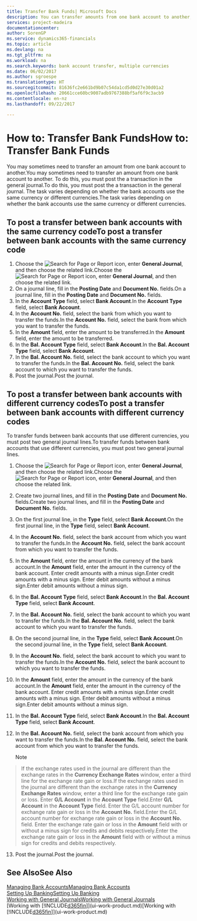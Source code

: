 ```yaml
---
title: Transfer Bank Funds| Microsoft Docs
description: You can transfer amounts from one bank account to another, including different currencies, by posting the transaction in the general journal.
services: project-madeira
documentationcenter: 
author: SorenGP
ms.service: dynamics365-financials
ms.topic: article
ms.devlang: na
ms.tgt_pltfrm: na
ms.workload: na
ms.search.keywords: bank account transfer, multiple currencies
ms.date: 06/02/2017
ms.author: sgroespe
ms.translationtype: HT
ms.sourcegitcommit: 81636fc2e661bd9b07c54da1cd5d0d27e30d01a2
ms.openlocfilehash: 20661cce60bc9007adb9767388bf5af6f9c3acb9
ms.contentlocale: en-nz
ms.lasthandoff: 09/22/2017

---
```

# <a name="how-to-transfer-bank-funds"></a><span data-ttu-id="69ef9-103">How to: Transfer Bank Funds</span><span class="sxs-lookup"><span data-stu-id="69ef9-103">How to: Transfer Bank Funds</span></span>
<span data-ttu-id="69ef9-104">You may sometimes need to transfer an amount from one bank account to another.</span><span class="sxs-lookup"><span data-stu-id="69ef9-104">You may sometimes need to transfer an amount from one bank account to another.</span></span> <span data-ttu-id="69ef9-105">To do this, you must post the a transaction in the general journal.</span><span class="sxs-lookup"><span data-stu-id="69ef9-105">To do this, you must post the a transaction in the general journal.</span></span> <span data-ttu-id="69ef9-106">The task varies depending on whether the bank accounts use the same currency or different currencies.</span><span class="sxs-lookup"><span data-stu-id="69ef9-106">The task varies depending on whether the bank accounts use the same currency or different currencies.</span></span>

## <a name="to-post-a-transfer-between-bank-accounts-with-the-same-currency-code"></a><span data-ttu-id="69ef9-107">To post a transfer between bank accounts with the same currency code</span><span class="sxs-lookup"><span data-stu-id="69ef9-107">To post a transfer between bank accounts with the same currency code</span></span>
1. <span data-ttu-id="69ef9-108">Choose the ![Search for Page or Report](media/ui-search/search_small.png "Search for Page or Report icon") icon, enter **General Journal**, and then choose the related link.</span><span class="sxs-lookup"><span data-stu-id="69ef9-108">Choose the ![Search for Page or Report](media/ui-search/search_small.png "Search for Page or Report icon") icon, enter **General Journal**, and then choose the related link.</span></span>
2. <span data-ttu-id="69ef9-109">On a journal line, fill in the **Posting Date** and **Document No.** fields.</span><span class="sxs-lookup"><span data-stu-id="69ef9-109">On a journal line, fill in the **Posting Date** and **Document No.** fields.</span></span>
3. <span data-ttu-id="69ef9-110">In the **Account Type** field, select **Bank Account**.</span><span class="sxs-lookup"><span data-stu-id="69ef9-110">In the **Account Type** field, select **Bank Account**.</span></span>
4. <span data-ttu-id="69ef9-111">In the **Account No.** field, select the bank from which you want to transfer the funds.</span><span class="sxs-lookup"><span data-stu-id="69ef9-111">In the **Account No.** field, select the bank from which you want to transfer the funds.</span></span>
5. <span data-ttu-id="69ef9-112">In the **Amount** field, enter the amount to be transferred.</span><span class="sxs-lookup"><span data-stu-id="69ef9-112">In the **Amount** field, enter the amount to be transferred.</span></span>
6. <span data-ttu-id="69ef9-113">In the **Bal. Account Type** field, select **Bank Account**.</span><span class="sxs-lookup"><span data-stu-id="69ef9-113">In the **Bal. Account Type** field, select **Bank Account**.</span></span>
7. <span data-ttu-id="69ef9-114">In the **Bal. Account No.** field, select the bank account to which you want to transfer the funds.</span><span class="sxs-lookup"><span data-stu-id="69ef9-114">In the **Bal. Account No.** field, select the bank account to which you want to transfer the funds.</span></span>
8. <span data-ttu-id="69ef9-115">Post the journal.</span><span class="sxs-lookup"><span data-stu-id="69ef9-115">Post the journal.</span></span>

## <a name="to-post-a-transfer-between-bank-accounts-with-different-currency-codes"></a><span data-ttu-id="69ef9-116">To post a transfer between bank accounts with different currency codes</span><span class="sxs-lookup"><span data-stu-id="69ef9-116">To post a transfer between bank accounts with different currency codes</span></span>
<span data-ttu-id="69ef9-117">To transfer funds between bank accounts that use different currencies, you must post two general journal lines.</span><span class="sxs-lookup"><span data-stu-id="69ef9-117">To transfer funds between bank accounts that use different currencies, you must post two general journal lines.</span></span>

1. <span data-ttu-id="69ef9-118">Choose the ![Search for Page or Report](media/ui-search/search_small.png "Search for Page or Report icon") icon, enter **General Journal**, and then choose the related link.</span><span class="sxs-lookup"><span data-stu-id="69ef9-118">Choose the ![Search for Page or Report](media/ui-search/search_small.png "Search for Page or Report icon") icon, enter **General Journal**, and then choose the related link.</span></span>
2. <span data-ttu-id="69ef9-119">Create two journal lines, and fill in the **Posting Date** and **Document No.** fields.</span><span class="sxs-lookup"><span data-stu-id="69ef9-119">Create two journal lines, and fill in the **Posting Date** and **Document No.** fields.</span></span>
3. <span data-ttu-id="69ef9-120">On the first journal line, in the **Type** field, select **Bank Account**.</span><span class="sxs-lookup"><span data-stu-id="69ef9-120">On the first journal line, in the **Type** field, select **Bank Account**.</span></span>
4. <span data-ttu-id="69ef9-121">In the **Account No.** field, select the bank account from which you want to transfer the funds.</span><span class="sxs-lookup"><span data-stu-id="69ef9-121">In the **Account No.** field, select the bank account from which you want to transfer the funds.</span></span>
5. <span data-ttu-id="69ef9-122">In the **Amount** field, enter the amount in the currency of the bank account.</span><span class="sxs-lookup"><span data-stu-id="69ef9-122">In the **Amount** field, enter the amount in the currency of the bank account.</span></span> <span data-ttu-id="69ef9-123">Enter credit amounts with a minus sign.</span><span class="sxs-lookup"><span data-stu-id="69ef9-123">Enter credit amounts with a minus sign.</span></span> <span data-ttu-id="69ef9-124">Enter debit amounts without a minus sign.</span><span class="sxs-lookup"><span data-stu-id="69ef9-124">Enter debit amounts without a minus sign.</span></span>
6. <span data-ttu-id="69ef9-125">In the **Bal. Account Type** field, select **Bank Account**.</span><span class="sxs-lookup"><span data-stu-id="69ef9-125">In the **Bal. Account Type** field, select **Bank Account**.</span></span>
7. <span data-ttu-id="69ef9-126">In the **Bal. Account No.** field, select the bank account to which you want to transfer the funds.</span><span class="sxs-lookup"><span data-stu-id="69ef9-126">In the **Bal. Account No.** field, select the bank account to which you want to transfer the funds.</span></span>
8. <span data-ttu-id="69ef9-127">On the second journal line, in the **Type** field, select **Bank Account**.</span><span class="sxs-lookup"><span data-stu-id="69ef9-127">On the second journal line, in the **Type** field, select **Bank Account**.</span></span>
9. <span data-ttu-id="69ef9-128">In the **Account No.** field, select the bank account to which you want to transfer the funds.</span><span class="sxs-lookup"><span data-stu-id="69ef9-128">In the **Account No.** field, select the bank account to which you want to transfer the funds.</span></span>
10. <span data-ttu-id="69ef9-129">In the **Amount** field, enter the amount in the currency of the bank account.</span><span class="sxs-lookup"><span data-stu-id="69ef9-129">In the **Amount** field, enter the amount in the currency of the bank account.</span></span> <span data-ttu-id="69ef9-130">Enter credit amounts with a minus sign.</span><span class="sxs-lookup"><span data-stu-id="69ef9-130">Enter credit amounts with a minus sign.</span></span> <span data-ttu-id="69ef9-131">Enter debit amounts without a minus sign.</span><span class="sxs-lookup"><span data-stu-id="69ef9-131">Enter debit amounts without a minus sign.</span></span>
11. <span data-ttu-id="69ef9-132">In the **Bal. Account Type** field, select **Bank Account**.</span><span class="sxs-lookup"><span data-stu-id="69ef9-132">In the **Bal. Account Type** field, select **Bank Account**.</span></span>  
12. <span data-ttu-id="69ef9-133">In the **Bal. Account No.** field, select the bank account from which you want to transfer the funds.</span><span class="sxs-lookup"><span data-stu-id="69ef9-133">In the **Bal. Account No.** field, select the bank account from which you want to transfer the funds.</span></span>

    > [!NOTE]  
>   <span data-ttu-id="69ef9-134">If the exchange rates used in the journal are different than the exchange rates in the **Currency Exchange Rates** window, enter a third line for the exchange rate gain or loss.</span><span class="sxs-lookup"><span data-stu-id="69ef9-134">If the exchange rates used in the journal are different than the exchange rates in the **Currency Exchange Rates** window, enter a third line for the exchange rate gain or loss.</span></span> <span data-ttu-id="69ef9-135">Enter **G/L Account** in the **Account Type** field.</span><span class="sxs-lookup"><span data-stu-id="69ef9-135">Enter **G/L Account** in the **Account Type** field.</span></span> <span data-ttu-id="69ef9-136">Enter the G/L account number for exchange rate gain or loss in the **Account No.** field.</span><span class="sxs-lookup"><span data-stu-id="69ef9-136">Enter the G/L account number for exchange rate gain or loss in the **Account No.** field.</span></span> <span data-ttu-id="69ef9-137">Enter the exchange rate gain or loss in the **Amount** field with or without a minus sign for credits and debits respectively.</span><span class="sxs-lookup"><span data-stu-id="69ef9-137">Enter the exchange rate gain or loss in the **Amount** field with or without a minus sign for credits and debits respectively.</span></span>
13. <span data-ttu-id="69ef9-138">Post the journal.</span><span class="sxs-lookup"><span data-stu-id="69ef9-138">Post the journal.</span></span>

## <a name="see-also"></a><span data-ttu-id="69ef9-139">See Also</span><span class="sxs-lookup"><span data-stu-id="69ef9-139">See Also</span></span>
[<span data-ttu-id="69ef9-140">Managing Bank Accounts</span><span class="sxs-lookup"><span data-stu-id="69ef9-140">Managing Bank Accounts</span></span>](bank-manage-bank-accounts.md)  
[<span data-ttu-id="69ef9-141">Setting Up Banking</span><span class="sxs-lookup"><span data-stu-id="69ef9-141">Setting Up Banking</span></span>](bank-setup-banking.md)  
[<span data-ttu-id="69ef9-142">Working with General Journals</span><span class="sxs-lookup"><span data-stu-id="69ef9-142">Working with General Journals</span></span>](ui-work-general-journals.md)  
<span data-ttu-id="69ef9-143">[Working with [!INCLUDE[d365fin](includes/d365fin_md.md)]](ui-work-product.md)</span><span class="sxs-lookup"><span data-stu-id="69ef9-143">[Working with [!INCLUDE[d365fin](includes/d365fin_md.md)]](ui-work-product.md)</span></span>

